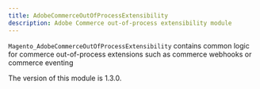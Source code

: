 ```yaml
---
title: AdobeCommerceOutOfProcessExtensibility
description: Adobe Commerce out-of-process extensibility module
---
```


`Magento_AdobeCommerceOutOfProcessExtensibility` contains common logic for commerce out-of-process extensions such as commerce webhooks or commerce eventing

<InlineAlert slots="text" />
The version of this module is 1.3.0.
